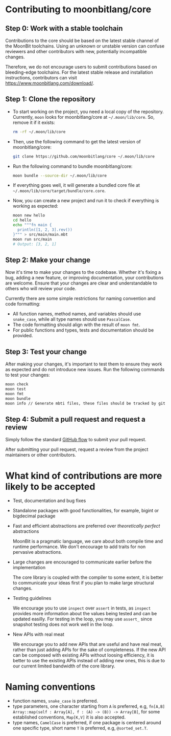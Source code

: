 # Contributing to moonbitlang/core

## Step 0: Work with a stable toolchain

Contributions to the core should be based on the latest stable channel of the MoonBit toolchains. Using an unknown or unstable version can confuse reviewers and other contributors with new, potentially incompatible changes.

Therefore, we do not encourage users to submit contributions based on bleeding-edge toolchains.
For the latest stable release and installation instructions, contributors can visit https://www.moonbitlang.com/download/.

## Step 1: Clone the repository

- To start working on the project, you need a local copy of the repository. Currently, `moon` looks for moonbitlang/core at `~/.moon/lib/core`. So, remove it if it exists:

  ```bash
  rm -rf ~/.moon/lib/core
  ```

- Then, use the following command to get the latest version of moonbitlang/core:

  ```bash
  git clone https://github.com/moonbitlang/core ~/.moon/lib/core
  ```

- Run the following command to bundle moonbitlang/core:

  ```bash
  moon bundle --source-dir ~/.moon/lib/core
  ```

- If everything goes well, it will generate a bundled core file at `~/.moon/lib/core/target/bundle/core.core`.

- Now, you can create a new project and run it to check if everything is working as expected:

  ```bash
  moon new hello
  cd hello
  echo """fn main {
    println([1, 2, 3].rev())
  }""" > src/main/main.mbt
  moon run src/main
  # Output: [3, 2, 1]
  ```

## Step 2: Make your change

Now it's time to make your changes to the codebase. Whether it's fixing a bug, adding a new feature, or improving documentation, your contributions are welcome. Ensure that your changes are clear and understandable to others who will review your code.

Currently there are some simple restrictions for naming convention and code formatting:

- All function names, method names, and variables should use `snake_case`, while all type names should use `PascalCase`.
- The code formatting should align with the result of `moon fmt`.
- For public functions and types, tests and documentation should be provided. 


## Step 3: Test your change

After making your changes, it's important to test them to ensure they work as expected and do not introduce new issues. Run the following commands to test your changes:

  ```bash
  moon check
  moon test
  moon fmt
  moon bundle
  moon info // Generate mbti files, these files should be tracked by git
  ```

## Step 4: Submit a pull request and request a review

Simply follow the standard [GitHub flow](https://docs.github.com/en/get-started/using-github/github-flow) to submit your pull request.

After submitting your pull request, request a review from the project maintainers or other contributors.


# What kind of contributions are more likely to be accepted

- Test, documentation and bug fixes 

- Standalone packages with good functionalities, for example, bigint or bigdecimal package

- Fast and efficient abstractions are preferred over *theoretically perfect* abstractions

   MoonBit is a pragmatic language, we care about both compile time and runtime performance. We don't encourage to add traits for non pervasive abstractions.

- Large changes are encouraged to communicate earlier before the implementation

   The core library is coupled with the compiler to some extent, it is better to communicate your ideas first if you 
   plan to make large structural changes.  

- Testing guidelines

  We encourage you to use `inspect` over `assert` in tests, as `inspect` provides more information about the values being tested and can
  be updated easilly. For testing in the loop, you may use `assert_` since snapshot testing does not work well in the loop.

- New APIs with real meat

  We encourage you to add new APIs that are useful and have real meat, rather than just adding APIs for the sake of completeness.
  If the new API can be composed with existing APIs without loosing efficiency, it is better to use the existing APIs instead of adding new ones, this is due to our current limited bandwidth of the core library.

# Naming conventions

- function names, `snake_case` is preferred.
- type parameters, one character starting from `A` is preferred, e.g, `fn[A,B] Array::map(self : Array[A], f : (A) -> (B)) -> Array[B]`, for some established
  conventions, `Map[K,V]` it is also accepted.
- type names, `CamelCase` is preferred, if one package is centered around one specific type, short name `T` is preferred, e.g, `@sorted_set.T`.
